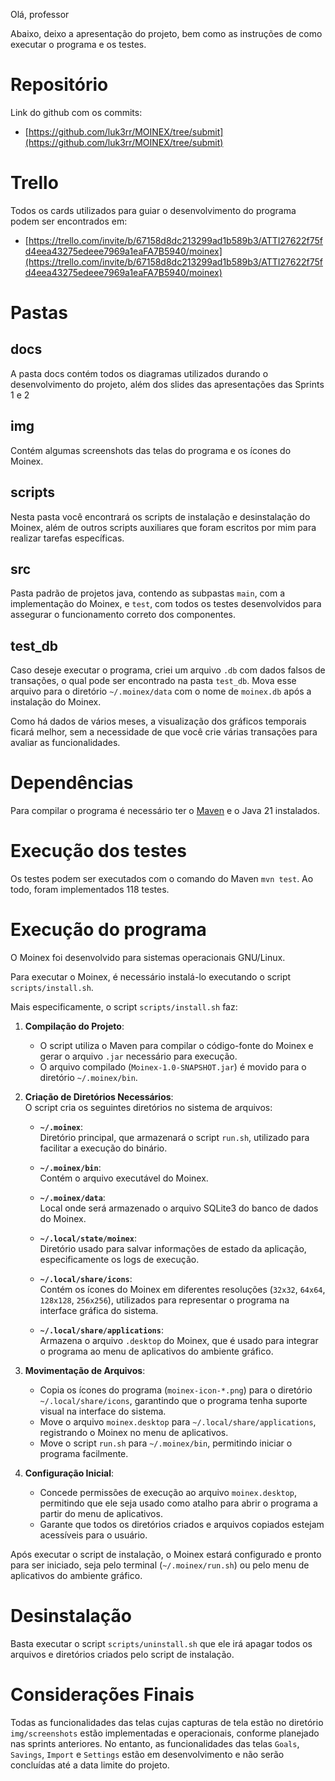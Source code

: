 Olá, professor

Abaixo, deixo a apresentação do projeto, bem como as instruções de como executar o programa e os testes.

# Repositório
Link do github com os commits: 
- [https://github.com/luk3rr/MOINEX/tree/submit](https://github.com/luk3rr/MOINEX/tree/submit)

# Trello
Todos os cards utilizados para guiar o desenvolvimento do programa podem ser encontrados em:
- [https://trello.com/invite/b/67158d8dc213299ad1b589b3/ATTI27622f75fd4eea43275edeee7969a1eaFA7B5940/moinex](https://trello.com/invite/b/67158d8dc213299ad1b589b3/ATTI27622f75fd4eea43275edeee7969a1eaFA7B5940/moinex)

# Pastas
## docs
A pasta docs contém todos os diagramas utilizados durando o desenvolvimento do projeto, além dos slides das apresentações das Sprints 1 e 2

## img
Contém algumas screenshots das telas do programa e os ícones do Moinex.

## scripts
Nesta pasta você encontrará os scripts de instalação e desinstalação do Moinex, além de outros scripts auxiliares que foram escritos por mim para realizar tarefas específicas.

## src
Pasta padrão de projetos java, contendo as subpastas ```main```, com a implementação do Moinex, e ```test```, com todos os testes desenvolvidos para assegurar o funcionamento correto dos componentes.

## test_db
Caso deseje executar o programa, criei um arquivo `.db` com dados falsos de transações, o qual pode ser encontrado na pasta `test_db`. Mova esse arquivo para o diretório `~/.moinex/data` com o nome de `moinex.db` após a instalação do Moinex.

Como há dados de vários meses, a visualização dos gráficos temporais ficará melhor, sem a necessidade de que você crie várias transações para avaliar as funcionalidades.

# Dependências
Para compilar o programa é necessário ter o [Maven](https://maven.apache.org/) e o Java 21 instalados.

# Execução dos testes
Os testes podem ser executados com o comando do Maven ```mvn test```. Ao todo, foram implementados 118 testes.

# Execução do programa
O Moinex foi desenvolvido para sistemas operacionais GNU/Linux.

Para executar o Moinex, é necessário instalá-lo executando o script ```scripts/install.sh```. 

Mais especificamente, o script `scripts/install.sh` faz:

1. **Compilação do Projeto**:  
   - O script utiliza o Maven para compilar o código-fonte do Moinex e gerar o arquivo `.jar` necessário para execução.
   - O arquivo compilado (`Moinex-1.0-SNAPSHOT.jar`) é movido para o diretório `~/.moinex/bin`.

2. **Criação de Diretórios Necessários**:  
   O script cria os seguintes diretórios no sistema de arquivos:
   - **`~/.moinex`**:  
     Diretório principal, que armazenará o script `run.sh`, utilizado para facilitar a execução do binário.

   - **`~/.moinex/bin`**:  
     Contém o arquivo executável do Moinex.

   - **`~/.moinex/data`**:  
     Local onde será armazenado o arquivo SQLite3 do banco de dados do Moinex.

   - **`~/.local/state/moinex`**:  
     Diretório usado para salvar informações de estado da aplicação, especificamente os logs de execução.

   - **`~/.local/share/icons`**:  
     Contém os ícones do Moinex em diferentes resoluções (`32x32`, `64x64`, `128x128`, `256x256`), utilizados para representar o programa na interface gráfica do sistema.

   - **`~/.local/share/applications`**:  
     Armazena o arquivo `.desktop` do Moinex, que é usado para integrar o programa ao menu de aplicativos do ambiente gráfico.

3. **Movimentação de Arquivos**:  
   - Copia os ícones do programa (`moinex-icon-*.png`) para o diretório `~/.local/share/icons`, garantindo que o programa tenha suporte visual na interface do sistema.
   - Move o arquivo `moinex.desktop` para `~/.local/share/applications`, registrando o Moinex no menu de aplicativos.
   - Move o script `run.sh` para `~/.moinex/bin`, permitindo iniciar o programa facilmente.

4. **Configuração Inicial**:  
   - Concede permissões de execução ao arquivo `moinex.desktop`, permitindo que ele seja usado como atalho para abrir o programa a partir do menu de aplicativos.
   - Garante que todos os diretórios criados e arquivos copiados estejam acessíveis para o usuário.

Após executar o script de instalação, o Moinex estará configurado e pronto para ser iniciado, seja pelo terminal (`~/.moinex/run.sh`) ou pelo menu de aplicativos do ambiente gráfico.

# Desinstalação
Basta executar o script `scripts/uninstall.sh` que ele irá apagar todos os arquivos e diretórios criados pelo script de instalação.

# Considerações Finais
Todas as funcionalidades das telas cujas capturas de tela estão no diretório `img/screenshots` estão implementadas e operacionais, conforme planejado nas sprints anteriores. No entanto, as funcionalidades das telas `Goals`, `Savings`, `Import` e `Settings` estão em desenvolvimento e não serão concluídas até a data limite do projeto.
